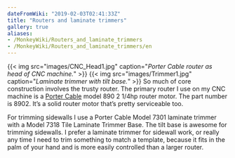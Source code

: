 ```yaml
---
dateFromWiki: "2019-02-03T02:41:33Z"
title: "Routers and laminate trimmers"
gallery: true
aliases:
- /MonkeyWiki/Routers_and_laminate_trimmers
- /MonkeyWiki/Routers_and_laminate_trimmers/en
---
```

{{< img src="images/CNC_Head1.jpg" caption="_Porter Cable router as head of CNC machine._" >}}
{{< img src="images/Trimmer1.jpg" caption="_Laminate trimmer with tilt base._" >}}
So much of core construction involves the trusty router. The primary router I use on my CNC machine is a [Porter Cable](http://www.portercable.com/) model 890 2 1/4hp router motor. The part number is 8902. It’s a solid router motor that’s pretty serviceable too.

For trimming sidewalls I use a Porter Cable Model 7301 laminate trimmer with a Model 7318 Tile Laminate Trimmer Base. The tilt base is awesome for trimming sidewalls. I prefer a laminate trimmer for sidewall work, or really any time I need to trim something to match a template, because it fits in the palm of your hand and is more easily controlled than a larger router.




